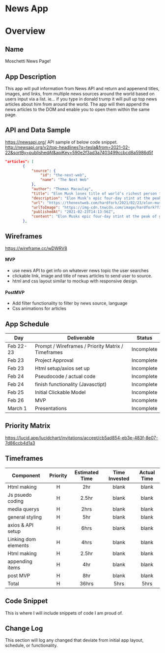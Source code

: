 # News App

# Overview

## Name

Moschetti News Page!

## App Description


This app will pull information from News API and return and appenend titles, images, and links, from multiple news sources around the world based on users input via a list. ie... if you type in donald trump it will pull up top news articles about him from around the world. The app will then append the news articles to the DOM and enable you to open them within the same page. 

## API and Data Sample 

https://newsapi.org/
API sample of below code snippet. 
http://newsapi.org/v2/top-headlines?q=tesla&from=2021-02-22&sortBy=publishedAt&apiKey=590e2f3ad3a7403499ccbcd8a5986d5f


```json
"articles": [
        {
            "source": {
                "id": "the-next-web",
                "name": "The Next Web"
            },
            "author": "Thomas Macaulay",
            "title": "Elon Musk loses title of world’s richest person to Bezos after more Twitter drama",
            "description": "Elon Musk’s epic four-day stint at the peak of global wealth has come to a tragic end after the tycoon’s itchy Twitter finger triggered more financial upheaval. Musk lost $15 billion from his net worth in a single day after Tesla shares tumbled 8.6% on Monday…",
            "url": "https://thenextweb.com/hardfork/2021/02/23/elon-musk-loses-title-of-worlds-richest-person-to-bezos-after-more-twitter-drama/",
            "urlToImage": "https://img-cdn.tnwcdn.com/image/hardfork?filter_last=1&fit=1280%2C640&url=https%3A%2F%2Fcdn0.tnwcdn.com%2Fwp-content%2Fblogs.dir%2F1%2Ffiles%2F2021%2F02%2FUntitled-design-6.png&signature=e6fbe5f4e75661fb5dbd1b7533cf1001",
            "publishedAt": "2021-02-23T14:13:56Z",
            "content": "Elon Musks epic four-day stint at the peak of global wealth has come to a tragic end after the tycoons itchy Twitter finger triggered more financial upheaval.\r\nMusk lost $15 billion from his net wort… [+1529 chars]"
        },
```

## Wireframes
https://wireframe.cc/wDWRV8


#### MVP 

- use news API to get info on whatever news topic the user searches
- clickable link, image and title of news articles to send user to source. 
- html and css layout similar to mockup with responsive design.


#### PostMVP  

- Add filter functionality to filter by news source, language
- Css animations for articles

## App Schedule

|  Day | Deliverable | Status
|---|---| ---|
|Feb 22-23| Prompt / Wireframes / Priority Matrix / Timeframes | Incomplete
|Feb 23| Project Approval | Incomplete
|Feb 23| Html setup/axios set up | Incomplete
|Feb 24| Pseudocode / actual code | Incomplete
|Feb 24| finish functionality (Javasctipt) | Incomplete
|Feb 25| Initial Clickable Model  | Incomplete
|Feb 26| MVP | Incomplete
|March 1| Presentations | Incomplete

## Priority Matrix

https://lucid.app/lucidchart/invitations/accept/cb5ad854-eb3e-483f-8e07-7d86ccb4d1a3


## Timeframes

| Component | Priority | Estimated Time | Time Invested | Actual Time |
| --- | :---: |  :---: | :---: | :---: |
| Html making | H | 2hr | blank | blank |
| Js psuedo coding | H | 2.5hr | blank | blank |
| media querys | H | 2hrs | blank | blank |
| general styling | H | 5hr | blank | blank |
| axios & API setup | H | 6hrs | blank | blank |
| Linking dom elements | H | 4hrs | blank | blank |
| Html making | H | 2.5hr | blank | blank |
| appending items | H | 4hr | blank | blank |
| post MVP | H | 8hr | blank | blank |
| Total | H | 36hrs| 5hrs | 5hrs |

## Code Snippet
This is where I will include snippets of code I am proud of.

## Change Log
This section will log any changed that deviate from initial app layout, schedule, or functionality.
